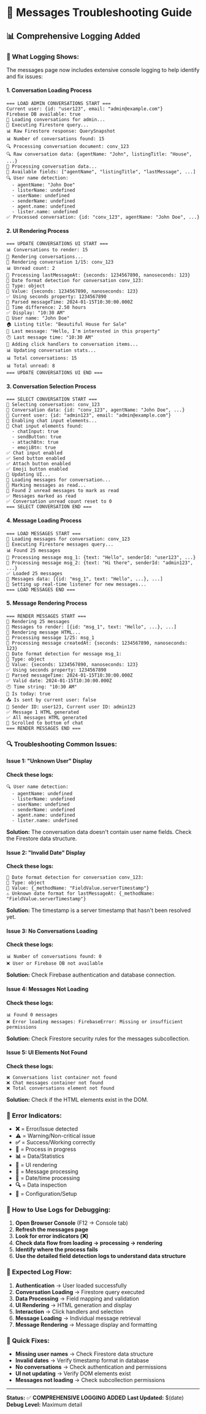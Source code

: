 # 🔧 Messages Troubleshooting Guide

## 📊 **Comprehensive Logging Added**

### **🎯 What Logging Shows:**

The messages page now includes extensive console logging to help identify and fix issues:

#### **1. Conversation Loading Process**
```
=== LOAD ADMIN CONVERSATIONS START ===
Current user: {id: "user123", email: "admin@example.com"}
Firebase DB available: true
🔄 Loading conversations for admin...
📡 Executing Firestore query...
📊 Raw Firestore response: QuerySnapshot
📊 Number of conversations found: 15
🔍 Processing conversation document: conv_123
🔍 Raw conversation data: {agentName: "John", listingTitle: "House", ...}
🔧 Processing conversation data...
🔧 Available fields: ["agentName", "listingTitle", "lastMessage", ...]
🔍 User name detection:
  - agentName: "John Doe"
  - listerName: undefined
  - userName: undefined
  - senderName: undefined
  - agent.name: undefined
  - lister.name: undefined
✅ Processed conversation: {id: "conv_123", agentName: "John Doe", ...}
```

#### **2. UI Rendering Process**
```
=== UPDATE CONVERSATIONS UI START ===
📊 Conversations to render: 15
🎨 Rendering conversations...
🎨 Rendering conversation 1/15: conv_123
📊 Unread count: 2
📅 Processing lastMessageAt: {seconds: 1234567890, nanoseconds: 123}
📅 Date format detection for conversation conv_123:
📅 Type: object
📅 Value: {seconds: 1234567890, nanoseconds: 123}
✅ Using seconds property: 1234567890
📅 Parsed messageTime: 2024-01-15T10:30:00.000Z
📅 Time difference: 2.50 hours
✅ Display: "10:30 AM"
👤 User name: "John Doe"
🏠 Listing title: "Beautiful House for Sale"
💬 Last message: "Hello, I'm interested in this property"
🕐 Last message time: "10:30 AM"
🔗 Adding click handlers to conversation items...
📊 Updating conversation stats...
📊 Total conversations: 15
📊 Total unread: 8
=== UPDATE CONVERSATIONS UI END ===
```

#### **3. Conversation Selection Process**
```
=== SELECT CONVERSATION START ===
🎯 Selecting conversation: conv_123
🎯 Conversation data: {id: "conv_123", agentName: "John Doe", ...}
🎯 Current user: {id: "admin123", email: "admin@example.com"}
🔧 Enabling chat input elements...
🔧 Chat input elements found:
  - chatInput: true
  - sendButton: true
  - attachBtn: true
  - emojiBtn: true
✅ Chat input enabled
✅ Send button enabled
✅ Attach button enabled
✅ Emoji button enabled
🎨 Updating UI...
📨 Loading messages for conversation...
📖 Marking messages as read...
📖 Found 2 unread messages to mark as read
✅ Messages marked as read
✅ Conversation unread count reset to 0
=== SELECT CONVERSATION END ===
```

#### **4. Message Loading Process**
```
=== LOAD MESSAGES START ===
📨 Loading messages for conversation: conv_123
📡 Executing Firestore messages query...
📊 Found 25 messages
📨 Processing message msg_1: {text: "Hello", senderId: "user123", ...}
📨 Processing message msg_2: {text: "Hi there", senderId: "admin123", ...}
✅ Loaded 25 messages
📨 Messages data: [{id: "msg_1", text: "Hello", ...}, ...]
🔗 Setting up real-time listener for new messages...
=== LOAD MESSAGES END ===
```

#### **5. Message Rendering Process**
```
=== RENDER MESSAGES START ===
📨 Rendering 25 messages
📨 Messages to render: [{id: "msg_1", text: "Hello", ...}, ...]
🎨 Rendering message HTML...
📨 Processing message 1/25: msg_1
📅 Processing message createdAt: {seconds: 1234567890, nanoseconds: 123}
📅 Date format detection for message msg_1:
📅 Type: object
📅 Value: {seconds: 1234567890, nanoseconds: 123}
✅ Using seconds property: 1234567890
📅 Parsed messageTime: 2024-01-15T10:30:00.000Z
✅ Valid date: 2024-01-15T10:30:00.000Z
🕐 Time string: "10:30 AM"
📅 Is today: true
📤 Is sent by current user: false
👤 Sender ID: user123, Current user ID: admin123
✅ Message 1 HTML generated
✅ All messages HTML generated
📜 Scrolled to bottom of chat
=== RENDER MESSAGES END ===
```

### **🔍 Troubleshooting Common Issues:**

#### **Issue 1: "Unknown User" Display**
**Check these logs:**
```
🔍 User name detection:
  - agentName: undefined
  - listerName: undefined
  - userName: undefined
  - senderName: undefined
  - agent.name: undefined
  - lister.name: undefined
```

**Solution:** The conversation data doesn't contain user name fields. Check the Firestore data structure.

#### **Issue 2: "Invalid Date" Display**
**Check these logs:**
```
📅 Date format detection for conversation conv_123:
📅 Type: object
📅 Value: {_methodName: "FieldValue.serverTimestamp"}
⚠️ Unknown date format for lastMessageAt: {_methodName: "FieldValue.serverTimestamp"}
```

**Solution:** The timestamp is a server timestamp that hasn't been resolved yet.

#### **Issue 3: No Conversations Loading**
**Check these logs:**
```
📊 Number of conversations found: 0
❌ User or Firebase DB not available
```

**Solution:** Check Firebase authentication and database connection.

#### **Issue 4: Messages Not Loading**
**Check these logs:**
```
📊 Found 0 messages
❌ Error loading messages: FirebaseError: Missing or insufficient permissions
```

**Solution:** Check Firestore security rules for the messages subcollection.

#### **Issue 5: UI Elements Not Found**
**Check these logs:**
```
❌ Conversations list container not found
❌ Chat messages container not found
❌ Total conversations element not found
```

**Solution:** Check if the HTML elements exist in the DOM.

### **🚨 Error Indicators:**

- **❌** = Error/Issue detected
- **⚠️** = Warning/Non-critical issue
- **✅** = Success/Working correctly
- **🔄** = Process in progress
- **📊** = Data/Statistics
- **🎨** = UI rendering
- **📨** = Message processing
- **📅** = Date/time processing
- **🔍** = Data inspection
- **🔧** = Configuration/Setup

### **📱 How to Use Logs for Debugging:**

1. **Open Browser Console** (F12 → Console tab)
2. **Refresh the messages page**
3. **Look for error indicators (❌)**
4. **Check data flow from loading → processing → rendering**
5. **Identify where the process fails**
6. **Use the detailed field detection logs to understand data structure**

### **🎯 Expected Log Flow:**

1. **Authentication** → User loaded successfully
2. **Conversation Loading** → Firestore query executed
3. **Data Processing** → Field mapping and validation
4. **UI Rendering** → HTML generation and display
5. **Interaction** → Click handlers and selection
6. **Message Loading** → Individual message retrieval
7. **Message Rendering** → Message display and formatting

### **🔧 Quick Fixes:**

- **Missing user names** → Check Firestore data structure
- **Invalid dates** → Verify timestamp format in database
- **No conversations** → Check authentication and permissions
- **UI not updating** → Verify DOM elements exist
- **Messages not loading** → Check subcollection permissions

---

**Status:** ✅ **COMPREHENSIVE LOGGING ADDED**
**Last Updated:** $(date)
**Debug Level:** Maximum detail
